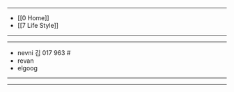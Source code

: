 
---
- [[0 Home]]
- [[7 Life Style]]
---

----
- nevni 김 017 963 #
- revan 
- elgoog
----







---